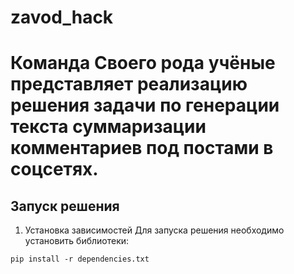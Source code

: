 # zavod_hack

# Команда Своего рода учёные представляет реализацию решения задачи по генерации текста суммаризации комментариев под постами в соцсетях.

## Запуск решения
1) Установка зависимостей
Для запуска решения необходимо установить библиотеки:
```shell
pip install -r dependencies.txt
```
